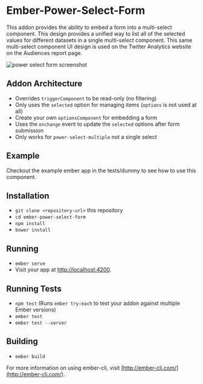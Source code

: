 # Ember-Power-Select-Form

This addon provides the ability to embed a form into a multi-select component. This design provides a unified way to list all of the selected values for different datasets in a single multi-select component. This same multi-select component UI design is used on the Twitter Analytics website on the Audiences report page.

![power select form screenshot](https://github.com/gregjopa/ember-power-select-form/raw/master/power_select_form_screenshot.png)

## Addon Architecture

* Overrides `triggerComponent` to be read-only (no filtering)
* Only uses the `selected` option for managing items (`options` is not used at all)
* Create your own `optionsComponent` for embedding a form
* Uses the `onchange` event to update the `selected` options after form submission
* Only works for `power-select-multiple` not a single select

## Example

Checkout the example ember app in the tests/dummy to see how to use this component.

## Installation

* `git clone <repository-url>` this repository
* `cd ember-power-select-form`
* `npm install`
* `bower install`

## Running

* `ember serve`
* Visit your app at [http://localhost:4200](http://localhost:4200).

## Running Tests

* `npm test` (Runs `ember try:each` to test your addon against multiple Ember versions)
* `ember test`
* `ember test --server`

## Building

* `ember build`

For more information on using ember-cli, visit [http://ember-cli.com/](http://ember-cli.com/).
